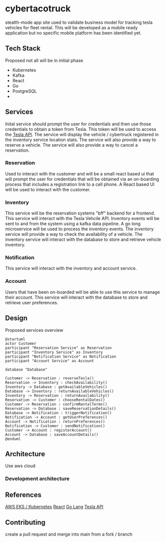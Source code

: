# cybertacotruck
stealth-mode app site used to validate business model for tracking tesla vehicles for fleet rental.  This will be developed as a mobile ready application but no specific mobile platform has been identified yet.

## Tech Stack
Proposed not all will be in initial phase
- Kubernetes
- Kafka
- React
- Go
- PostgreSQL
- 
## Services
Inital service should prompt the user for credentials and then use those credentials to obtain a token from Tesla.  This token will be used to access the [Tesla API](https://developer.tesla.com/docs/fleet-api).  The service will display the vehicle / cybertruck registered in the inventory service location stats.  The service will also provide a way to reserve a vehicle.  The service will also provide a way to cancel a reservation.

### Reservation
Used to interact with the customer and will be a small react based ui that will prompt the user for credentials that will be obtained via an on-boarding process that includes a registration link to a cell phone. A React based UI will be used to interact with the customer.

### Inventory
This service will be the reservation systems "bff" backend for a frontend. This service will interact with the Tesla Vehcile API.  Inventory events will be sent to and from the system using a kafka data pipeline.  A go long microservice will be used to process the inventory events.  The inventory service will provide a way to check the availability of a vehicle.  The inventory service will interact with the database to store and retrieve vehicle inventory.

### Notification
This service will interact with the inventory and account service.

### Account
Users that have been on-boarded will be able to use this service to manage their account.  This service will interact with the database to store and retrieve user preferences.

## Design

Proposed services overview
```plantuml
@startuml
actor Customer
participant "Reservation Service" as Reservation
participant "Inventory Service" as Inventory
participant "Notification Service" as Notification
participant "Account Service" as Account

database "Database"

Customer -> Reservation : reserveTesla()
Reservation -> Inventory : checkAvailability()
Inventory -> Database : getAvailableVehicles()
Database -> Inventory : returnAvailableVehicles()
Inventory -> Reservation : returnAvailability()
Reservation -> Customer : chooseRentalDates()
Customer -> Reservation : confirmRentalTerms()
Reservation -> Database : saveReservationDetails()
Database -> Notification : triggerNotification()
Notification -> Account : getUserPreferences()
Account -> Notification : returnPreferences()
Notification -> Customer : sendNotification()
Customer -> Account : registerAccount()
Account -> Database : saveAccountDetails()
@enduml
```

## Architecture
Use aws cloud  
### Development architecture

## References
[AWS EKS / Kubernetes](https://aws.amazon.com/eks/)
[React](https://react.dev/)
[Go Lang](https://go.dev/)
[Tesla API](https://developer.tesla.com/docs/fleet-api)

## Contributing
create a pull request and merge into main from a fork / branch